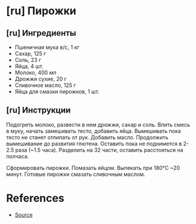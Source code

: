 # [ru] Пирожки
## [ru] Ингредиенты

* Пшеничная мука в/с, 1 кг
* Сахар, 125 г
* Соль, 23 г
* Яйца, 4 шт.
* Молоко, 400 мл
* Дрожжи сухие, 20 г
* Сливочное масло, 125 г
* Яйца для смазки пирожков, 1 шт.

## [ru] Инструкции

Подогреть молоко, развести в нем дрожжи, сахар и соль. Влить смесь в муку, начать замешивать тесто, добавить яйца. Вымешивать пока тесто не станет отлипать от рук.
Добавить масло. Продолжить вымешивание до развития глютена. Оставить пока не поднимется в 2-2.5 раза (~1.5 часа). Разделить на 32 части, оставить расстояться на полчаса.

Сформировать пирожки. Помазать яйцом. Выпекать при 180°C ~20 минут. Готовые пирожки смазать сливочным маслом.

# References
* [Source](https://youtu.be/We480VSUth8)
